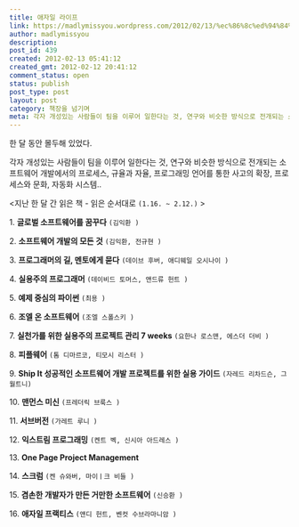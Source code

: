 ```yaml
---
title: 애자일 라이프
link: https://madlymissyou.wordpress.com/2012/02/13/%ec%86%8c%ed%94%84%ed%8a%b8%ec%9b%a8%ec%96%b4-%ed%94%84%eb%a1%9c%ec%a0%9d%ed%8a%b8-%ea%b0%9c%eb%b0%9c/
author: madlymissyou
description:
post_id: 439
created: 2012-02-13 05:41:12
created_gmt: 2012-02-12 20:41:12
comment_status: open
status: publish
post_type: post
layout: post
category: 책장을 넘기며
meta: 각자 개성있는 사람들이 팀을 이루어 일한다는 것, 연구와 비슷한 방식으로 전개되는 소프트웨어 개발에서의 프로세스, 규율과 자율, 프로그래밍 언어를 통한 사고의 확장, 프로세스와 문화, 자동화 시스템.
---
```



한 달 동안 몰두해 있었다.

각자 개성있는 사람들이 팀을 이루어 일한다는 것, 연구와 비슷한 방식으로 전개되는 소프트웨어 개발에서의 프로세스, 규율과 자율, 프로그래밍 언어를 통한 사고의 확장, 프로세스와 문화, 자동화 시스템..

<지난 한 달 간 읽은 책 - 읽은 순서대로 `(1.16. ~ 2.12.)` >

1\. **글로벌 소프트웨어를 꿈꾸다** `(김익환 )`

2\. **소프트웨어 개발의 모든 것** `(김익환, 전규현 )`

3\. **프로그래머의 길, 멘토에게 묻다** `(데이브 후버, 애디웨일 오시나이 )`

4\. **실용주의 프로그래머** `(데이비드 토머스, 앤드류 헌트 )`

5\. **예제 중심의 파이썬** `(최용 )`

6\. **조엘 온 소프트웨어** `(조엘 스폴스키 )`

7\. **실천가를 위한 실용주의 프로젝트 관리 7 weeks** `(요한나 로스맨, 에스더 더비 )`

8\. **피플웨어** `(톰 디마르코, 티모시 리스터 )`

9\. **Ship It 성공적인 소프트웨어 개발 프로젝트를 위한 실용 가이드** `(자레드 리차드슨, 그월트니)`

10\. **맨먼스 미신** `(프레더릭 브룩스 )`

11\. **서브버전** `(가레트 루니 )`

12\. **익스트림 프로그래밍** `(켄트 벡, 신시아 아드레스 )`

13\. **One Page Project Management**

14\. **스크럼** `(켄 슈와버, 마이ㅣ크 비들 )`

15\. **겸손한 개발자가 만든 거만한 소프트웨어** `(신승환 )`

16\. **애자일 프랙티스** `(앤디 헌트, 벤컷 수브라마니암 )`
